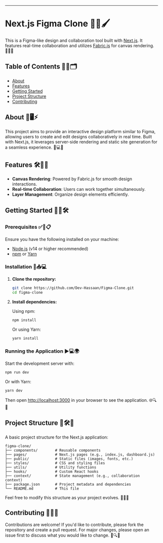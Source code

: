 ---

# Next.js Figma Clone 🎨✨🖌️

This is a Figma-like design and collaboration tool built with [Next.js](https://nextjs.org/). It features real-time collaboration and utilizes [Fabric.js](https://fabricjs.com/) for canvas rendering. 🚀🎯💡

## Table of Contents 📜📌🗂️

- [About](#about)
- [Features](#features)
- [Getting Started](#getting-started)
- [Project Structure](#project-structure)
- [Contributing](#contributing)

## About 🎨🖥️⚡

This project aims to provide an interactive design platform similar to Figma, allowing users to create and edit designs collaboratively in real time. Built with Next.js, it leverages server-side rendering and static site generation for a seamless experience. 🚀💻🔧

## Features 🛠️🎯🌟

- **Canvas Rendering**: Powered by Fabric.js for smooth design interactions.
- **Real-time Collaboration**: Users can work together simultaneously.
- **Layer Management**: Organize design elements efficiently.

## Getting Started 🚀📌🛠️

### Prerequisites ✅🔧📋

Ensure you have the following installed on your machine:

- [Node.js](https://nodejs.org/) (v14 or higher recommended)
- [npm](https://www.npmjs.com/) or [Yarn](https://yarnpkg.com/)

### Installation 📂📥💻

1. **Clone the repository:**

   ```bash
   git clone https://github.com/Dev-Hassaan/Figma-Clone.git
   cd figma-clone
   ```

2. **Install dependencies:**

   Using npm:

   ```bash
   npm install
   ```

   Or using Yarn:

   ```bash
   yarn install
   ```

### Running the Application ▶️💻🌍

Start the development server with:

```bash
npm run dev
```

Or with Yarn:

```bash
yarn dev
```

Then open [http://localhost:3000](http://localhost:3000) in your browser to see the application. 🌐🔍👀

## Project Structure 📂🛠️📌

A basic project structure for the Next.js application:

```
figma-clone/
├── components/        # Reusable components
├── pages/             # Next.js pages (e.g., index.js, dashboard.js)
├── public/            # Static files (images, fonts, etc.)
├── styles/            # CSS and styling files
├── utils/             # Utility functions
├── hooks/             # Custom React hooks
├── context/           # State management (e.g., collaboration context)
├── package.json       # Project metadata and dependencies
└── README.md          # This file
```

Feel free to modify this structure as your project evolves. 🔄📝🔧

## Contributing 🤝💡📌

Contributions are welcome! If you'd like to contribute, please fork the repository and create a pull request. For major changes, please open an issue first to discuss what you would like to change. 🚀🔍💬